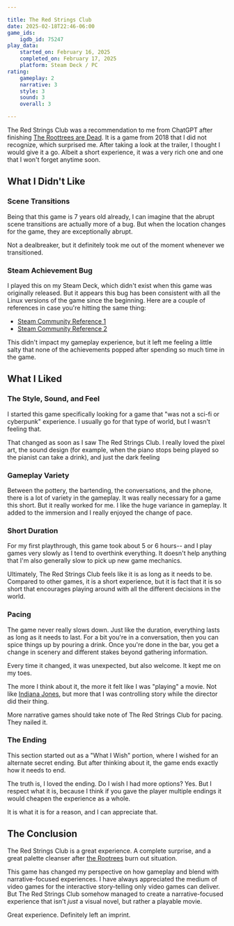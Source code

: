 ```yaml
---

title: The Red Strings Club
date: 2025-02-18T22:46-06:00
game_ids:
    igdb_id: 75247 
play_data:
    started_on: February 16, 2025
    completed_on: February 17, 2025
    platform: Steam Deck / PC
rating:
    gameplay: 2 
    narrative: 3
    style: 3
    sound: 3
    overall: 3

---
```


[1]: /gamelog/the-roottrees-are-dead/
[2]: https://steamcommunity.com/app/589780/discussions/0/1698293255129033100/
[3]: https://steamcommunity.com/app/589780/discussions/0/1744483505477104117/
[4]: /gamelog/indiana-jones-and-the-great-circle/

The Red Strings Club was a recommendation to me from ChatGPT after finishing [The Roottrees are Dead][1]. It is a game from 2018 that I did not recognize, which surprised me. After taking a look at the trailer, I thought I would give it a go. Albeit a short experience, it was a very rich one and one that I won't forget anytime soon.

## What I Didn't Like

### Scene Transitions

Being that this game is 7 years old already, I can imagine that the abrupt scene transitions are actually more of a bug. But when the location changes for the game, they are exceptionally abrupt. 

Not a dealbreaker, but it definitely took me out of the moment whenever we transitioned.

### Steam Achievement Bug

I played this on my Steam Deck, which didn't exist when this game was originally released. But it appears this bug has been consistent with all the Linux versions of the game since the beginning. Here are a couple of references in case you're hitting the same thing:
- [Steam Community Reference 1][2]
- [Steam Community Reference 2][3]

This didn't impact my gameplay experience, but it left me feeling a little salty that none of the achievements popped after spending so much time in the game. 

## What I Liked

### The Style, Sound, and Feel

I started this game specifically looking for a game that "was not a sci-fi or cyberpunk" experience. I usually go for that type of world, but I wasn't feeling that.

That changed as soon as I saw The Red Strings Club. I really loved the pixel art, the sound design (for example, when the piano stops being played so the pianist can take a drink), and just the dark feeling

### Gameplay Variety

Between the pottery, the bartending, the conversations, and the phone, there is a lot of variety in the gameplay. It was really necessary for a game this short. But it really worked for me. I like the huge variance in gameplay. It added to the immersion and I really enjoyed the change of pace.

### Short Duration

For my first playthrough, this game took about 5 or 6 hours-- and I play games very slowly as I tend to overthink everything. It doesn't help anything that I'm also generally slow to pick up new game mechanics.

Ultimately, The Red Strings Club feels like it is as  long as it needs to be. Compared to other games, it is a short experience, but it is fact that it is so short that encourages playing around with all the different decisions in the world.

### Pacing

The game never really slows down. Just like the duration, everything lasts as long as it needs to last. For a bit you're in a conversation, then you can spice things up by pouring a drink. Once you're done in the bar, you get a change in scenery and different stakes beyond gathering information. 

Every time it changed, it was unexpected, but also welcome. It kept me on my toes. 

The more I think about it, the more it felt like I was "playing" a movie. Not like [Indiana Jones][4], but more that I was controlling story while the director did their thing. 

More narrative games should take note of The Red Strings Club for pacing. They nailed it.

### The Ending

This section started out as a "What I Wish" portion, where I wished for an alternate secret ending. But after thinking about it, the game ends exactly how it needs to end.

The truth is, I loved the ending. Do I wish I had more options? Yes. But I respect what it is, because I think if you gave the player multiple endings it would cheapen the experience as a whole. 

It is what it is for a reason, and I can appreciate that.

## The Conclusion

The Red Strings Club is a great experience. A complete surprise, and a great palette cleanser after [the Rootrees][1] burn out situation. 

This game has changed my perspective on how gameplay and blend with narrative-focused experiences. I have always appreciated the medium of video games for the interactive story-telling only video games can deliver. But The Red Strings Club somehow managed to create a narrative-focused experience that isn't _just_ a visual novel, but rather a playable movie. 

Great experience. Definitely left an imprint.

